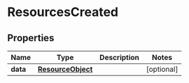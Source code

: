 
# ResourcesCreated

## Properties
Name | Type | Description | Notes
------------ | ------------- | ------------- | -------------
**data** | [**ResourceObject**](ResourceObject.md) |  |  [optional]




